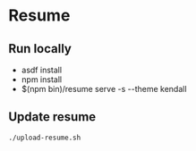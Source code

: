# Resume

## Run locally

- asdf install
- npm install
- $(npm bin)/resume serve -s --theme kendall

## Update resume

`./upload-resume.sh`
